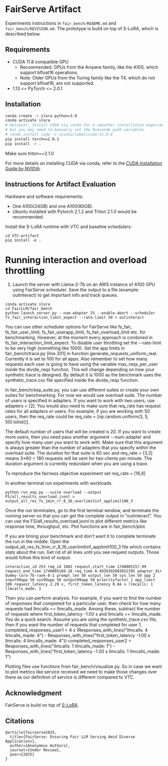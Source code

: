 # FairServe Artifact
Experiments instructions in `fair_bench/README.md` and `fair_bench/REVISION.md`.
The prototype is build on top of S-LoRA, which is described below.

## Requirements
* CUDA 11.8 compatible GPU
  * Recommended: GPUs from the Ampere family, like the A100, which support bfloat16 operations.
  * Note: Older GPUs from the Turing family like the T4, which do not support bfloat16, are not supported.
* 1.13 <= PyTorch <= 2.0.1

## Installation
```bash
conda create -n slora python=3.9
conda activate slora 
# Optional: Install CUDA via conda for a smoother installation experience,
# but you may need to manually set the Anaconda path variables.
# conda install cuda -c nvidia/label/cuda-11.8.0
pip install torch==2.0.1
pip install -e .
```
Make sure triton==2.1.0

For more details on installing CUDA via conda, refer to the [CUDA Installation Guide by NVIDIA](https://docs.nvidia.com/cuda/cuda-installation-guide-linux/index.html#conda-installation).


## Instructions for Artifact Evaluation

Hardware and software requirements:
- One A10G(24GB) and one A100(80GB).
- Ubuntu installed with Pytorch 2.1.2 and Triton 2.1.0 would be recommended.

Install the S-LoRA runtime with VTC and baseline schedulers:
```
cd VTC-artifact
pip install -e .
```

# Running interaction and overload throttling
1. Launch the server with Llama-2-7b on an AWS instance of A100 GPU using FairServe scheduler. Save the output to a file (example: outinteract) to get important info and track queues.

```
conda activate slora
cd FairLLM/fair_bench
python launch_server.py --num-adapter 25 --enable-abort --scheduler fs_fair_interaction_limit_expect --rate-limit 50 > outinteract

```
You can use other scheduler options for FairServe like fs_fair, fs_fair_user_limit, fs_fair_userapp_limit, fs_fair_overload_limit etc. for benchmarking. However, at the moment every approach is combined in fs_fair_interaction_limit_expect. To disable user throttling set the --rate-limit to be very high (something like 1000). Set the app limits in fair_bench/trace.py [line 201] in function generate_requests_uniform_real. Currently it is set to 100 for all apps. Also remember to set how many requests each user is going to have using the variable max_reqs_per_user inside the divide_reqs function. This will change depending on how your synthetic trace is designed. By default it is 1000 as the benchmark uses the synthetic_trace.csv file specified inside the divide_reqs function.

In fair_bench/exp_suite.py, you can use different suites or create your own suites for benchmarking. For now we would use overload suite. The number of users is specified in adapters. If you want to work with two users, use adapters = [2]. You would also need to make sure that req_rate has request rates for all adapters or users. For example, if you are working with 50 users, then the req_rate could be req_rate = [np.random.uniform(3, 5, 50).tolist()]. 

The default number of users that will be created is 20. If you want to create more users, then you need pass another argument --num-adapter and specify how many user you want to work with. Make sure that this argument is always greater than the number of adapters that you specify within the overload suite. The duration for that suite is 60 sec and req_rate = [3,3] means 3*60 = 180 requests will be sent for two clients per minute. The duration argument is currently redundant when you are using a trace. 

To reproduce the fairness objective experiment set req_rate = [16,8]

In another terminal run experiments with workloads.

```
python run_exp.py --suite overload --output FS/all_results_overload.jsonl > output_all_res_fs_1min_rr_8_16_userlimitinf_applimit100_3
```

Once the run terminates, go to the first terminal window, and terminate the running server so that you can get the complete output in "outinteract".
You can use the FS/all_results_overload.jsonl to plot different metrics like response time, throughput, etc. Plot functions are in fair_bench/plot.

If you are timing your benchmark and don't want it to complete terminate the run in the middle. Open the output_all_res_fs_1min_rr_8_16_userlimitinf_applimit100_3 file which contains stats about the run. Get rid of all lines until you see request outputs. Those would follow this kind of output.

```
interaction_id 253 req_id 1002 request_start_time 1740005157.99 request_end_time 1740005160.28 req_time 0.4938392883012395 adapter_dir dummy-lora-7b-rank-8-1 prompt_len 50 output_len 50 sys_len 50 app 2 input99app 50 sys99app 50 output99app 50 priorityfactor 1 app_limit 100 request_latency 2.29 s, first_token_latency 0.84 s llmcalls: 1 llmcalls_made: 1
```

Then you can perform analysis. For example, if you want to find the number of responses that completed for a particular user, then check for how many requests had llmcalls == llmcalls_made. Among these, subtract the number of requests where first_token_latency -1.00 s and llmcalls == llmcalls_made. You do a quick search. Assume you are using the synthetic_trace.csv file, then if you want the number of requests that completed for user 1, completed_responses_user1 = 4 x (Responses_with_lines("llmcalls: 4 llmcalls_made: 4") - Responses_with_lines("first_token_latency -1.00 s llmcalls: 4 llmcalls_made: 4"))
completed_responses_user2 = Responses_with_lines("llmcalls: 1 llmcalls_made: 1") - Responses_with_lines("first_token_latency -1.00 s llmcalls: 1 llmcalls_made: 1")

Plotting files use functions from fair_bench/visualize.py. So in case we want to plot metrics like service received we need to make those changes over there as our definition of service is different compared to VTC.

## Acknowledgment
FairServe is build on top of [S-LoRA](https://github.com/S-LoRA/S-LoRA).


## Citations
```
@article{fairserve2025,
  title={FairServe: Ensuring Fair LLM Serving Amid Diverse Applications},
  author={Anonymous Authors},
  journal={Under Review},
  year={2025}
}
```
